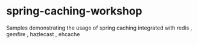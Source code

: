 # spring-caching-workshop

Samples demonstrating the usage of spring caching integrated with redis , gemfire , hazlecast , ehcache
